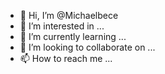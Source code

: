 - 👋 Hi, I’m @Michaelbece
- 👀 I’m interested in ...
- 🌱 I’m currently learning ...
- 💞️ I’m looking to collaborate on ...
- 📫 How to reach me ...

<!---
Michaelbece/Michaelbece is a ✨ special ✨ repository because its `README.md` (this file) appears on your GitHub profile.
You can click the Preview link to take a look at your changes.
--->
